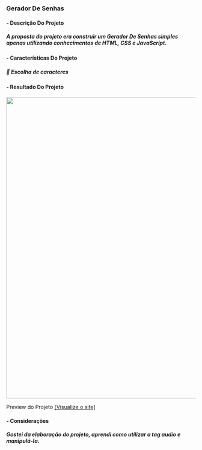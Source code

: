 <h3>Gerador De Senhas</h3>

<h4>- Descrição Do Projeto<h4>
<h5>
A proposta do projeto era construir um Gerador De Senhas simples apenas utilizando conhecimentos de HTML, CSS e JavaScript.
</h5>
<h4>- Características Do Projeto<h4>
<h5>
📌 Escolha de caracteres<br> 
</h5>

<h4>- Resultado Do Projeto</h4>
<img style="width: 800px;" src="https://github.com/wesleymacedodev/Projetos/assets/123600728/20c1a9aa-4a85-4c22-b3ee-677c09cb7916"/>

Preview do Projeto [ [Visualize o site] ](https://wesleymacedodev.github.io/Projetos/Autorais/Gerador%20De%20Senhas%20%234/)
  
<h4>- Considerações</h4>
<h5>Gostei da elaboração do projeto, aprendi como utilizar a tag audio e manipulá-la.</h5>
